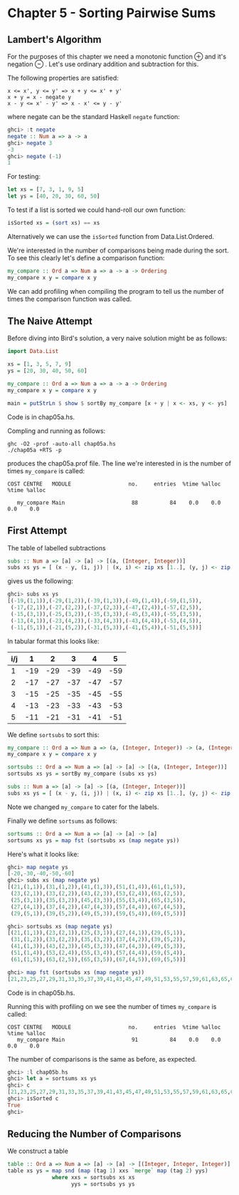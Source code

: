 Chapter 5 - Sorting Pairwise Sums
===============================

Lambert's Algorithm
-------------------

For the purposes of this chapter we need a monotonic function ⊕ and it's 
negation ⊖ . Let's use ordinary addition and subtraction for this.

The following properties are satisfied:

    x <= x', y <= y' => x + y <= x' + y'
    x + y = x - negate y
    x - y <= x' - y' => x - x' <= y - y'

where negate can be the standard Haskell `negate` function:

```haskell
ghci> :t negate
negate :: Num a => a -> a
ghci> negate 3
-3
ghci> negate (-1)
1
```

For testing:

```haskell
let xs = [7, 3, 1, 9, 5]
let ys = [40, 20, 30, 60, 50]
```

To test if a list is sorted we could hand-roll our own function:

```haskell
isSorted xs = (sort xs) == xs
```

Alternatively we can use the `isSorted` function from Data.List.Ordered.

We're interested in the number of comparisons being made during the sort. To see
this clearly let's define a comparison function:

```haskell
my_compare :: Ord a => Num a => a -> a -> Ordering
my_compare x y = compare x y
```

We can add profiling when compiling the program to tell us the number of times
the comparison function was called.

The Naive Attempt
-----------------

Before diving into Bird's solution, a very naive solution might be as follows:


```haskell
import Data.List

xs = [1, 3, 5, 7, 9]
ys = [20, 30, 40, 50, 60]

my_compare :: Ord a => Num a => a -> a -> Ordering
my_compare x y = compare x y

main = putStrLn $ show $ sortBy my_compare [x + y | x <- xs, y <- ys]
```

Code is in chap05a.hs.

Compling and running as follows:

```
ghc -O2 -prof -auto-all chap05a.hs
./chap05a +RTS -p
```

produces the chap05a.prof file. The line we're interested in is the number of times
`my_compare` is called:

```
COST CENTRE   MODULE                  no.     entries  %time %alloc   %time %alloc

   my_compare Main                     88          84    0.0    0.0     0.0    0.0
```
 
First Attempt
-------------

The table of labelled subtractions

```haskell
subs :: Num a => [a] -> [a] -> [(a, (Integer, Integer))]
subs xs ys = [ (x - y, (i, j)) | (x, i) <- zip xs [1..], (y, j) <- zip ys [1..]]
```

gives us the following:

```haskell
ghci> subs xs ys
[(-19,(1,1)),(-29,(1,2)),(-39,(1,3)),(-49,(1,4)),(-59,(1,5)),
 (-17,(2,1)),(-27,(2,2)),(-37,(2,3)),(-47,(2,4)),(-57,(2,5)),
 (-15,(3,1)),(-25,(3,2)),(-35,(3,3)),(-45,(3,4)),(-55,(3,5)),
 (-13,(4,1)),(-23,(4,2)),(-33,(4,3)),(-43,(4,4)),(-53,(4,5)),
 (-11,(5,1)),(-21,(5,2)),(-31,(5,3)),(-41,(5,4)),(-51,(5,5))]
```

In tabular format this looks like:

i/j | 1   | 2   | 3   | 4   | 5  
--- | --- | --- | --- | --- | ---
1   | -19 | -29 | -39 | -49 | -59
2   | -17 | -27 | -37 | -47 | -57
3   | -15 | -25 | -35 | -45 | -55
4   | -13 | -23 | -33 | -43 | -53
5   | -11 | -21 | -31 | -41 | -51

We define `sortsubs` to sort this:

```haskell
my_compare :: Ord a => Num a => (a, (Integer, Integer)) -> (a, (Integer, Integer)) -> Ordering
my_compare x y = compare x y

sortsubs :: Ord a => Num a => [a] -> [a] -> [(a, (Integer, Integer))]
sortsubs xs ys = sortBy my_compare (subs xs ys)

subs :: Num a => [a] -> [a] -> [(a, (Integer, Integer))]
subs xs ys = [ (x - y, (i, j)) | (x, i) <- zip xs [1..], (y, j) <- zip ys [1..]]
```

Note we changed `my_compare` to cater for the labels.


Finally we define `sortsums` as follows:

```haskell
sortsums :: Ord a => Num a => [a] -> [a] -> [a]
sortsums xs ys = map fst (sortsubs xs (map negate ys))
```

Here's what it looks like:

```haskell
ghci> map negate ys
[-20,-30,-40,-50,-60]
ghci> subs xs (map negate ys)
[(21,(1,1)),(31,(1,2)),(41,(1,3)),(51,(1,4)),(61,(1,5)),
 (23,(2,1)),(33,(2,2)),(43,(2,3)),(53,(2,4)),(63,(2,5)),
 (25,(3,1)),(35,(3,2)),(45,(3,3)),(55,(3,4)),(65,(3,5)),
 (27,(4,1)),(37,(4,2)),(47,(4,3)),(57,(4,4)),(67,(4,5)),
 (29,(5,1)),(39,(5,2)),(49,(5,3)),(59,(5,4)),(69,(5,5))]

ghci> sortsubs xs (map negate ys)
[(21,(1,1)),(23,(2,1)),(25,(3,1)),(27,(4,1)),(29,(5,1)),
 (31,(1,2)),(33,(2,2)),(35,(3,2)),(37,(4,2)),(39,(5,2)),
 (41,(1,3)),(43,(2,3)),(45,(3,3)),(47,(4,3)),(49,(5,3)),
 (51,(1,4)),(53,(2,4)),(55,(3,4)),(57,(4,4)),(59,(5,4)),
 (61,(1,5)),(63,(2,5)),(65,(3,5)),(67,(4,5)),(69,(5,5))]

ghci> map fst (sortsubs xs (map negate ys))
[21,23,25,27,29,31,33,35,37,39,41,43,45,47,49,51,53,55,57,59,61,63,65,67,69]
```

Code is in chap05b.hs.

Running this with profiling on we see the number of times `my_compare` is called:

```
COST CENTRE   MODULE                  no.     entries  %time %alloc   %time %alloc
   my_compare Main                     91          84    0.0    0.0     0.0    0.0
```

The number of comparisons is the same as before, as expected.

```haskell
ghci> :l chap05b.hs
ghci> let a = sortsums xs ys
ghci> c
[21,23,25,27,29,31,33,35,37,39,41,43,45,47,49,51,53,55,57,59,61,63,65,67,69]
ghci> isSorted c
True
ghci>
```

Reducing the Number of Comparisons
----------------------------------

We construct a table

```haskell
table :: Ord a => Num a => [a] -> [a] -> [(Integer, Integer, Integer)]
table xs ys = map snd (map (tag 1) xxs `merge` map (tag 2) yys) 
              where xxs = sortsubs xs xs
                    yys = sortsubs ys ys 
```

